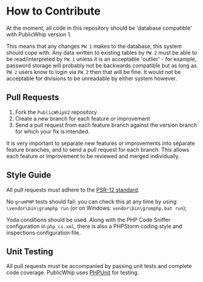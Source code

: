 # How to Contribute

At the moment, all code in this repository should be 'database compatible' with PublicWhip version 1.

This means that any changes `PW 1` makes to the database, this system should cope with. Any data written to
existing tables by `PW 2` must be able to be read/interpreted by `PW 1` unless it is an acceptable 'outlier' -
for example, password storage will probably not be backwards compatible but as long as `PW 2` users know to
login via `PW 2` then that will be fine. It would not be acceptable for divisions to be unreadable by either
system however.
## Pull Requests

1. Fork the `PublicWhipV2` repository
2. Create a new branch for each feature or improvement
3. Send a pull request from each feature branch against the version branch for which your fix is intended.

It is very important to separate new features or improvements into separate feature branches, and to send a
pull request for each branch. This allows each feature or improvement to be reviewed and merged individually.

## Style Guide

All pull requests must adhere to the
[PSR-12 standard](https://github.com/php-fig/fig-standards/blob/master/proposed/extended-coding-style-guide.md).

No `grumPHP` tests should fail: you can check this at any time by using `\vendor\bin\grumphp run`
(or on Windows: `vendor\bin\grumphp.bat run`);

Yoda conditions should be used. Along with the PHP Code Sniffer configuration in `php_cs.xml`, there is also a
PHPStorm coding style and inspections configuration file.

## Unit Testing

All pull requests must be accompanied by passing unit tests and complete code coverage. PublicWhip uses
[PHPUnit](https://phpunit.de) for testing.




